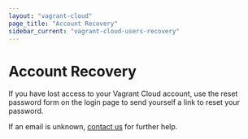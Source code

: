 ```yaml
---
layout: "vagrant-cloud"
page_title: "Account Recovery"
sidebar_current: "vagrant-cloud-users-recovery"
---
```


# Account Recovery

If you have lost access to your Vagrant Cloud account, use the reset
password form on the login page to send yourself a link to reset your password.

If an email is unknown, [contact us](mailto:support+vagrantcloud@hashicorp.com)
for further help.
